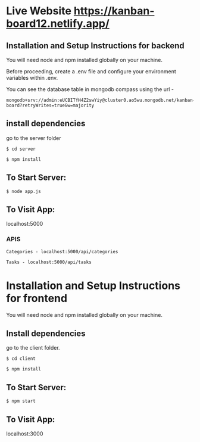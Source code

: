 # Live Website https://kanban-board12.netlify.app/

## Installation and Setup Instructions for backend

You will need node and npm installed globally on your machine.

Before proceeding, create a .env file and configure your environment variables within .env.

You can see the database table in mongodb compass using the url -

```
mongodb+srv://admin:eUCBITfH4Z2swYiy@cluster0.ao5wu.mongodb.net/kanban-board?retryWrites=true&w=majority
```

## install dependencies

go to the server folder

```
$ cd server
```

```
$ npm install
```

## To Start Server:

```
$ node app.js
```

## To Visit App:

localhost:5000

### APIS

```
Categories - localhost:5000/api/categories
```

```
Tasks - localhost:5000/api/tasks
```

# Installation and Setup Instructions for frontend

You will need node and npm installed globally on your machine.

## Install dependencies

go to the client folder.

```
$ cd client
```

```
$ npm install
```

## To Start Server:

```
$ npm start
```

## To Visit App:

localhost:3000
